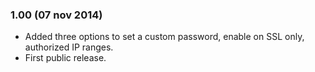 ### 1.00 (07 nov 2014)
* Added three options to set a custom password, enable on SSL only, authorized IP ranges.
* First public release.
